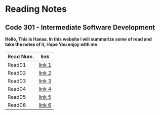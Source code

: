 # Reading Notes  

## Code 301 - Intermediate Software Development

**Hello, This is Hanaa. In this website I will summarize some of read and take the notes of it, Hope You enjoy with me** 

| Read Num. |    link    |
|-----------|------------|
|  Read01   |[link 1](https://hanaaghazzi.github.io/reading-notes301/read01)|
|  Read02   |[link 2](https://hanaaghazzi.github.io/reading-notes301/read02)|
|  Read03   |[link 3](https://hanaaghazzi.github.io/reading-notes301/read03)|
|  Read04   |[link 4](https://hanaaghazzi.github.io/reading-notes301/read04)|
|  Read05   |[link 5](https://hanaaghazzi.github.io/reading-notes301/read05)|
|  Read06   |[link 6](https://hanaaghazzi.github.io/reading-notes301/read06)|
